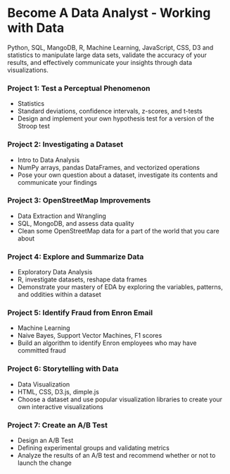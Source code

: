 
# Become A Data Analyst - Working with Data

Python, SQL, MangoDB, R, Machine Learning, JavaScript, CSS, D3 and statistics to manipulate large data sets, validate the accuracy of your results, and effectively communicate your insights through data visualizations.

### Project 1: Test a Perceptual Phenomenon
* Statistics
* Standard deviations, confidence intervals, z-scores, and t-tests
* Design and implement your own hypothesis test for a version of the Stroop test

### Project 2: Investigating a Dataset
* Intro to Data Analysis
* NumPy arrays, pandas DataFrames, and vectorized operations
* Pose your own question about a dataset, investigate its contents and communicate your findings

### Project 3: OpenStreetMap Improvements
* Data Extraction and Wrangling
* SQL, MongoDB, and assess data quality
* Clean some OpenStreetMap data for a part of the world that you care about

### Project 4: Explore and Summarize Data
* Exploratory Data Analysis
* R, investigate datasets, reshape data frames
* Demonstrate your mastery of EDA by exploring the variables, patterns, and oddities within a dataset

### Project 5: Identify Fraud from Enron Email
* Machine Learning
* Naive Bayes, Support Vector Machines, F1 scores
* Build an algorithm to identify Enron employees who may have committed fraud

### Project 6: Storytelling with Data
* Data Visualization
* HTML, CSS, D3.js, dimple.js
* Choose a dataset and use popular visualization libraries to create your own interactive visualizations

### Project 7: Create an A/B Test
* Design an A/B Test
* Defining experimental groups and validating metrics
* Analyze the results of an A/B test and recommend whether or not to launch the change